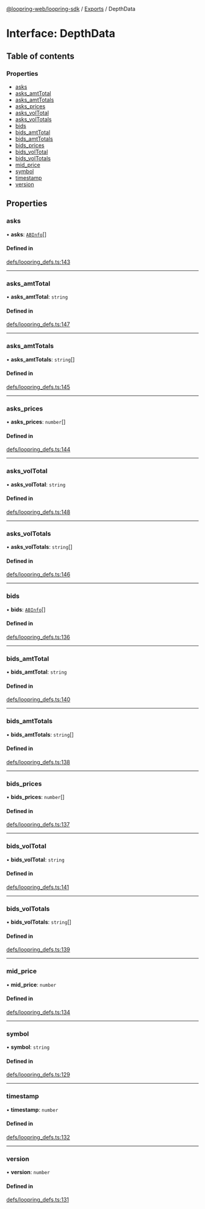 [@loopring-web/loopring-sdk](../README.md) / [Exports](../modules.md) / DepthData

# Interface: DepthData

## Table of contents

### Properties

- [asks](DepthData.md#asks)
- [asks\_amtTotal](DepthData.md#asks_amttotal)
- [asks\_amtTotals](DepthData.md#asks_amttotals)
- [asks\_prices](DepthData.md#asks_prices)
- [asks\_volTotal](DepthData.md#asks_voltotal)
- [asks\_volTotals](DepthData.md#asks_voltotals)
- [bids](DepthData.md#bids)
- [bids\_amtTotal](DepthData.md#bids_amttotal)
- [bids\_amtTotals](DepthData.md#bids_amttotals)
- [bids\_prices](DepthData.md#bids_prices)
- [bids\_volTotal](DepthData.md#bids_voltotal)
- [bids\_volTotals](DepthData.md#bids_voltotals)
- [mid\_price](DepthData.md#mid_price)
- [symbol](DepthData.md#symbol)
- [timestamp](DepthData.md#timestamp)
- [version](DepthData.md#version)

## Properties

### asks

• **asks**: [`ABInfo`](ABInfo.md)[]

#### Defined in

[defs/loopring_defs.ts:143](https://github.com/Loopring/loopring_sdk/blob/fd60be9/src/defs/loopring_defs.ts#L143)

___

### asks\_amtTotal

• **asks\_amtTotal**: `string`

#### Defined in

[defs/loopring_defs.ts:147](https://github.com/Loopring/loopring_sdk/blob/fd60be9/src/defs/loopring_defs.ts#L147)

___

### asks\_amtTotals

• **asks\_amtTotals**: `string`[]

#### Defined in

[defs/loopring_defs.ts:145](https://github.com/Loopring/loopring_sdk/blob/fd60be9/src/defs/loopring_defs.ts#L145)

___

### asks\_prices

• **asks\_prices**: `number`[]

#### Defined in

[defs/loopring_defs.ts:144](https://github.com/Loopring/loopring_sdk/blob/fd60be9/src/defs/loopring_defs.ts#L144)

___

### asks\_volTotal

• **asks\_volTotal**: `string`

#### Defined in

[defs/loopring_defs.ts:148](https://github.com/Loopring/loopring_sdk/blob/fd60be9/src/defs/loopring_defs.ts#L148)

___

### asks\_volTotals

• **asks\_volTotals**: `string`[]

#### Defined in

[defs/loopring_defs.ts:146](https://github.com/Loopring/loopring_sdk/blob/fd60be9/src/defs/loopring_defs.ts#L146)

___

### bids

• **bids**: [`ABInfo`](ABInfo.md)[]

#### Defined in

[defs/loopring_defs.ts:136](https://github.com/Loopring/loopring_sdk/blob/fd60be9/src/defs/loopring_defs.ts#L136)

___

### bids\_amtTotal

• **bids\_amtTotal**: `string`

#### Defined in

[defs/loopring_defs.ts:140](https://github.com/Loopring/loopring_sdk/blob/fd60be9/src/defs/loopring_defs.ts#L140)

___

### bids\_amtTotals

• **bids\_amtTotals**: `string`[]

#### Defined in

[defs/loopring_defs.ts:138](https://github.com/Loopring/loopring_sdk/blob/fd60be9/src/defs/loopring_defs.ts#L138)

___

### bids\_prices

• **bids\_prices**: `number`[]

#### Defined in

[defs/loopring_defs.ts:137](https://github.com/Loopring/loopring_sdk/blob/fd60be9/src/defs/loopring_defs.ts#L137)

___

### bids\_volTotal

• **bids\_volTotal**: `string`

#### Defined in

[defs/loopring_defs.ts:141](https://github.com/Loopring/loopring_sdk/blob/fd60be9/src/defs/loopring_defs.ts#L141)

___

### bids\_volTotals

• **bids\_volTotals**: `string`[]

#### Defined in

[defs/loopring_defs.ts:139](https://github.com/Loopring/loopring_sdk/blob/fd60be9/src/defs/loopring_defs.ts#L139)

___

### mid\_price

• **mid\_price**: `number`

#### Defined in

[defs/loopring_defs.ts:134](https://github.com/Loopring/loopring_sdk/blob/fd60be9/src/defs/loopring_defs.ts#L134)

___

### symbol

• **symbol**: `string`

#### Defined in

[defs/loopring_defs.ts:129](https://github.com/Loopring/loopring_sdk/blob/fd60be9/src/defs/loopring_defs.ts#L129)

___

### timestamp

• **timestamp**: `number`

#### Defined in

[defs/loopring_defs.ts:132](https://github.com/Loopring/loopring_sdk/blob/fd60be9/src/defs/loopring_defs.ts#L132)

___

### version

• **version**: `number`

#### Defined in

[defs/loopring_defs.ts:131](https://github.com/Loopring/loopring_sdk/blob/fd60be9/src/defs/loopring_defs.ts#L131)
